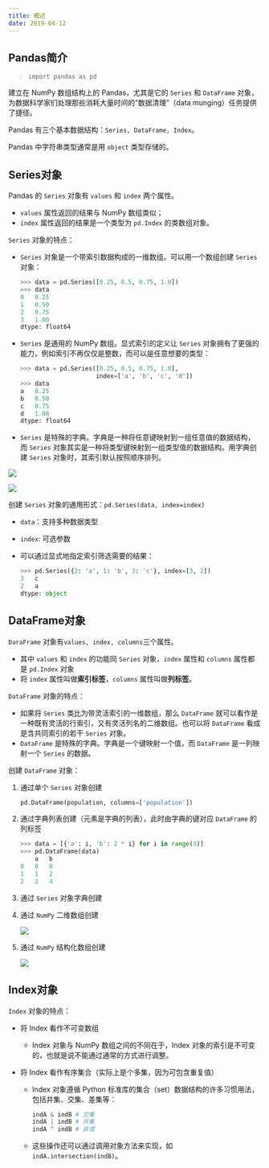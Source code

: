 ```yaml
---
title: 概述
date: 2019-04-12
---
```


## Pandas简介

> `import pandas as pd`

建立在 NumPy 数组结构上的 Pandas，尤其是它的 `Series` 和 `DataFrame` 对象，为数据科学家们处理那些消耗大量时间的“数据清理”（data munging）任务提供了捷径。

Pandas 有三个基本数据结构：`Series, DataFrame, Index`。

Pandas 中字符串类型通常是用 `object` 类型存储的。

## Series对象

Pandas 的 `Series` 对象有 `values` 和 `index` 两个属性。

- `values` 属性返回的结果与 NumPy 数组类似；
- `index` 属性返回的结果是一个类型为 `pd.Index` 的类数组对象。

 `Series` 对象的特点：

- `Series` 对象是一个带索引数据构成的一维数组。可以用一个数组创建 `Series` 对象：

    ```python
    >>> data = pd.Series([0.25, 0.5, 0.75, 1.0])
    >>> data
    0	0.25
    1	0.50
    2	0.75
    3	1.00
    dtype: float64
    ```

- `Series` 是通用的 NumPy 数组。显式索引的定义让 `Series` 对象拥有了更强的能力，例如索引不再仅仅是整数，而可以是任意想要的类型：

    ```python
    >>> data = pd.Series([0.25, 0.5, 0.75, 1.0],
                         index=['a', 'b', 'c', 'd'])
    >>> data
    a	0.25
    b	0.50
    c	0.75
    d	1.00
    dtype: float64
    ```

- `Series` 是特殊的字典。字典是一种将任意键映射到一组任意值的数据结构，而 `Series` 对象其实是一种将类型键映射到一组类型值的数据结构。用字典创建 `Series` 对象时，其索引默认按照顺序排列。

![](https://chua-n.gitee.io/figure-bed/notebook/Python/323.png)

![](https://chua-n.gitee.io/figure-bed/notebook/Python/324.png)

创建 `Series` 对象的通用形式：`pd.Series(data, index=index)`

- `data`：支持多种数据类型

- `index`: 可选参数

- 可以通过显式地指定索引筛选需要的结果：

    ```python
    >>> pd.Series({2: 'a', 1: 'b', 3: 'c'}, index=[3, 2])
    3	c
    2	a
    dtype: object
    ```

## DataFrame对象

`DaraFrame` 对象有`values, index, columns`三个属性。

- 其中 `values` 和 `index` 的功能同 `Series` 对象，`index` 属性和 `columns` 属性都是 `pd.Index` 对象
- 将 `index` 属性叫做**索引标签**，`columns` 属性叫做**列标签**。

`DataFrame` 对象的特点：

- 如果将 `Series` 类比为带灵活索引的一维数组，那么 `DataFrame` 就可以看作是一种既有灵活的行索引，又有灵活列名的二维数组。也可以将 `DataFrame` 看成是含共同索引的若干 `Series` 对象。
- `DataFrame` 是特殊的字典。字典是一个键映射一个值，而 `DataFrame` 是一列映射一个 `Series` 的数据。

创建 `DataFrame` 对象：

1. 通过单个 `Series` 对象创建

    ```python
    pd.DataFrame(population, columns=['population'])
    ```

2. 通过字典列表创建（元素是字典的列表），此时由字典的键对应 `DataFrame` 的列标签

    ```python
    >>> data = [{'a': i, 'b': 2 * i} for i in range(3)]
    >>> pd.DataFrame(data)
    	a	b
    0	0	0
    1	1	2
    2	2	4
    ```

3. 通过 `Series` 对象字典创建

4. 通过 `NumPy` 二维数组创建

    ![](https://chua-n.gitee.io/figure-bed/notebook/Python/325.png)

5. 通过 `NumPy` 结构化数组创建

    ![](https://chua-n.gitee.io/figure-bed/notebook/Python/326.png)

## Index对象

`Index` 对象的特点：

- 将 Index 看作不可变数组

    - Index 对象与 NumPy 数组之间的不同在于，Index 对象的索引是不可变的，也就是说不能通过通常的方式进行调整。

- 将 Index 看作有序集合（实际上是个多集，因为可包含重复值）

    - Index 对象遵循 Python 标准库的集合（set）数据结构的许多习惯用法，包括并集、交集、差集等：

        ```python
        indA & indB # 交集
        indA | indB # 并集
        indA ^ indB # 异或
        ```

    - 这些操作还可以通过调用对象方法来实现，如`indA.intersection(indB)`。



